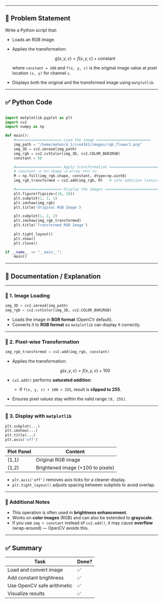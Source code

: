 

---

## 📝 **Problem Statement**

Write a Python script that:

* Loads an RGB image.
* Applies the transformation:

  $$
  g(x, y, c) = f(x, y, c) + \text{constant}
  $$

  where `constant = 100` and `f(x, y, c)` is the original image value at pixel location `(x, y)` for channel `c`.
* Displays both the original and the transformed image using `matplotlib`.

---

## ✅ **Python Code**

```python

import matplotlib.pyplot as plt
import cv2
import numpy as np

def main():
    #===================== Load the image =========================
    img_path = "/home/mohon/4_1/cse4161/images/rgb_flower1.png"
    img_3D = cv2.imread(img_path)    
    img_rgb = cv2.cvtColor(img_3D, cv2.COLOR_BGR2RGB)
    constant = 50

    #===================== Apply transformation =========================  
    # constant-এর মতো shape এর array বানাতে হবে
    M = np.full(img_rgb.shape, constant, dtype=np.uint8)
    img_rgb_transformed = cv2.add(img_rgb, M)   # safe addition (saturation at 255)

    #===================== Display the images =========================
    plt.figure(figsize=(10, 10))
    plt.subplot(1, 2, 1)
    plt.imshow(img_rgb)
    plt.title('Original RGB Image') 

    plt.subplot(1, 2, 2)
    plt.imshow(img_rgb_transformed)
    plt.title('Transformed RGB Image')
    
    plt.tight_layout()
    plt.show()
    plt.close()

if __name__ == "__main__":
    main()

```

---

## 📄 **Documentation / Explanation**

---

### 🔹 1. **Image Loading**

```python
img_3D = cv2.imread(img_path)
img_rgb = cv2.cvtColor(img_3D, cv2.COLOR_BGR2RGB)
```

* Loads the image in **BGR format** (OpenCV default).
* Converts it to **RGB format** so `matplotlib` can display it correctly.

---

### 🔹 2. **Pixel-wise Transformation**

```python
img_rgb_transformed = cv2.add(img_rgb, constant)
```

* Applies the transformation:

  $$
  g(x, y, c) = f(x, y, c) + 100
  $$
* `cv2.add()` performs **saturated addition**:

  * If `f(x, y, c) + 100 > 255`, result is **clipped to 255**.
* Ensures pixel values stay within the valid range `[0, 255]`.

---

### 🔹 3. **Display with `matplotlib`**

```python
plt.subplot(...)
plt.imshow(...)
plt.title(...)
plt.axis('off')
```

| Plot Panel | Content                           |
| ---------- | --------------------------------- |
| (1,1)      | Original RGB image                |
| (1,2)      | Brightened image (+100 to pixels) |

* `plt.axis('off')` removes axis ticks for a cleaner display.
* `plt.tight_layout()` adjusts spacing between subplots to avoid overlap.

---

### 🧠 Additional Notes

* This operation is often used in **brightness enhancement**.
* Works on **color images** (RGB) and can also be extended to **grayscale**.
* If you use `img + constant` instead of `cv2.add()`, it may cause **overflow** (wrap-around) — OpenCV avoids this.

---

## ✅ Summary

| Task                       | Done? |
| -------------------------- | ----- |
| Load and convert image     | ✅     |
| Add constant brightness    | ✅     |
| Use OpenCV safe arithmetic | ✅     |
| Visualize results          | ✅     |


